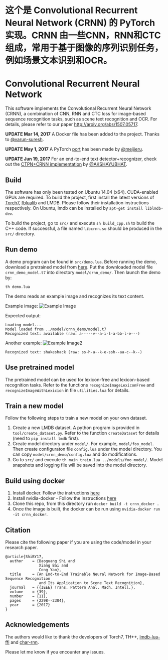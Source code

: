 # 这个是 Convolutional Recurrent Neural Network (CRNN) 的 PyTorch 实现。CRNN 由一些CNN，RNN和CTC组成，常用于基于图像的序列识别任务，例如场景文本识别和OCR。

Convolutional Recurrent Neural Network
======================================

This software implements the Convolutional Recurrent Neural Network (CRNN), a combination of CNN, RNN and CTC loss for image-based sequence recognition tasks, such as scene text recognition and OCR. For details, please refer to our paper http://arxiv.org/abs/1507.05717.

**UPDATE Mar 14, 2017** A Docker file has been added to the project. Thanks to [@varun-suresh](https://github.com/varun-suresh).

**UPDATE May 1, 2017** A PyTorch [port](https://github.com/meijieru/crnn.pytorch) has been made by [@meijieru](https://github.com/meijieru).

**UPDATE Jun 19, 2017** For an end-to-end text detector+recognizer, check out the [CTPN+CRNN implementation](https://github.com/AKSHAYUBHAT/DeepVideoAnalytics/tree/master/notebooks/OCR) by [@AKSHAYUBHAT](https://github.com/AKSHAYUBHAT).

Build
-----

The software has only been tested on Ubuntu 14.04 (x64). CUDA-enabled GPUs are required. To build the project, first install the latest versions of [Torch7](http://torch.ch), [fblualib](https://github.com/facebook/fblualib) and LMDB. Please follow their installation instructions respectively. On Ubuntu, lmdb can be installed by ``apt-get install liblmdb-dev``.

To build the project, go to ``src/`` and execute ``sh build_cpp.sh`` to build the C++ code. If successful, a file named ``libcrnn.so`` should be produced in the ``src/`` directory.


Run demo
--------

A demo program can be found in ``src/demo.lua``. Before running the demo, download a pretrained model from [here](https://www.dropbox.com/s/tx6cnzkpg99iryi/crnn_demo_model.t7?dl=0). Put the downloaded model file ``crnn_demo_model.t7`` into directory ``model/crnn_demo/``. Then launch the demo by:

    th demo.lua

The demo reads an example image and recognizes its text content.

Example image:
![Example Image](./data/demo.png)

Expected output:

    Loading model...
    Model loaded from ../model/crnn_demo/model.t7
    Recognized text: available (raw: a-----v--a-i-l-a-bb-l-e---)
    
Another example:
![Example Image2](./data/demo2.jpg)

    Recognized text: shakeshack (raw: ss-h-a--k-e-ssh--aa-c--k--)


Use pretrained model
--------------------

The pretrained model can be used for lexicon-free and lexicon-based recognition tasks. Refer to the functions ``recognizeImageLexiconFree`` and ``recognizeImageWithLexicion`` in file ``utilities.lua`` for details.


Train a new model
-----------------

Follow the following steps to train a new model on your own dataset.

  1. Create a new LMDB dataset. A python program is provided in ``tool/create_dataset.py``. Refer to the function ``createDataset`` for details (need to ``pip install lmdb`` first).
  2. Create model directory under ``model/``. For example, ``model/foo_model``. Then create
   configuraton file ``config.lua`` under the model directory. You can copy ``model/crnn_demo/config.lua`` and do modifications.
  3. Go to ``src/`` and execute ``th main_train.lua ../models/foo_model/``. Model snapshots and logging file will be saved into the model directory.


Build using docker
------------------

  1. Install docker. Follow the instructions [here](https://docs.docker.com/engine/installation/)
  2. Install nvidia-docker - Follow the instructions [here](https://github.com/NVIDIA/nvidia-docker)
  3. Clone this repo, from this directory run `docker build -t crnn_docker .`
  4. Once the image is built, the docker can be run using `nvidia-docker run -it crnn_docker`.
  
Citation
--------

Please cite the following paper if you are using the code/model in your research paper.

    @article{ShiBY17,
      author    = {Baoguang Shi and
                   Xiang Bai and
                   Cong Yao},
      title     = {An End-to-End Trainable Neural Network for Image-Based Sequence Recognition
                   and Its Application to Scene Text Recognition},
      journal   = {{IEEE} Trans. Pattern Anal. Mach. Intell.},
      volume    = {39},
      number    = {11},
      pages     = {2298--2304},
      year      = {2017}
    }


Acknowledgements
----------------

The authors would like to thank the developers of Torch7, TH++, [lmdb-lua-ffi](https://github.com/calind/lmdb-lua-ffi) and [char-rnn](https://github.com/karpathy/char-rnn).

Please let me know if you encounter any issues.
